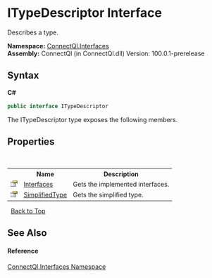 # ITypeDescriptor Interface
 

Describes a type.

**Namespace:**&nbsp;<a href="N_ConnectQl_Interfaces">ConnectQl.Interfaces</a><br />**Assembly:**&nbsp;ConnectQl (in ConnectQl.dll) Version: 100.0.1-prerelease

## Syntax

**C#**<br />
``` C#
public interface ITypeDescriptor
```

The ITypeDescriptor type exposes the following members.


## Properties
&nbsp;<table><tr><th></th><th>Name</th><th>Description</th></tr><tr><td>![Public property](media/pubproperty.gif "Public property")</td><td><a href="P_ConnectQl_Interfaces_ITypeDescriptor_Interfaces">Interfaces</a></td><td>
Gets the implemented interfaces.</td></tr><tr><td>![Public property](media/pubproperty.gif "Public property")</td><td><a href="P_ConnectQl_Interfaces_ITypeDescriptor_SimplifiedType">SimplifiedType</a></td><td>
Gets the simplified type.</td></tr></table>&nbsp;
<a href="#itypedescriptor-interface">Back to Top</a>

## See Also


#### Reference
<a href="N_ConnectQl_Interfaces">ConnectQl.Interfaces Namespace</a><br />